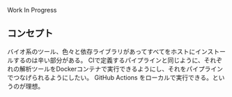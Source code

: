 Work In Progress

## コンセプト
バイオ系のツール、色々と依存ライブラリがあってすべてをホストにインストールするのは辛い部分がある。
CIで定義するパイプラインと同じように、それぞれの解析ツールをDockerコンテナで実行できるようにし、それをパイプラインでつなげられるようにしたい。
GitHub Actions をローカルで実行できる。というのが理想。
